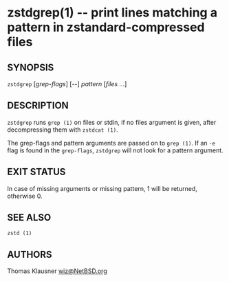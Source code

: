 zstdgrep(1) -- print lines matching a pattern in zstandard-compressed files
============================================================================

SYNOPSIS
--------

`zstdgrep` [*grep-flags*] [--] _pattern_ [_files_ ...]


DESCRIPTION
-----------
`zstdgrep` runs `grep (1)` on files or stdin, if no files argument is given, after decompressing them with `zstdcat (1)`.

The grep-flags and pattern arguments are passed on to `grep (1)`.  If an `-e` flag is found in the `grep-flags`, `zstdgrep` will not look for a pattern argument.

EXIT STATUS
-----------
In case of missing arguments or missing pattern, 1 will be returned, otherwise 0.

SEE ALSO
--------
`zstd (1)`

AUTHORS
-------
Thomas Klausner <wiz@NetBSD.org>
